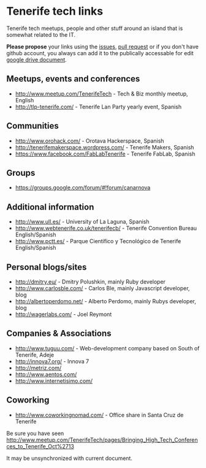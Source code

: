 Tenerife tech links
===================

Tenerife tech meetups, people and other stuff around an island that is somewhat related to the IT.

**Please propose** your links using the [issues](https://github.com/dmitry/tenerife/issues), [pull request](https://github.com/dmitry/tenerife/pulls) or if you don't have github account, you always can add it to the publically accessable for edit [google drive document](https://docs.google.com/document/d/1KDHkdGE5fQcPY0oZbvmtVaSQg-a0GbPOwrj7BULeXz8/edit?usp=sharing).


## Meetups, events and conferences

* http://www.meetup.com/TenerifeTech - Tech & Biz monthly meetup, English
* http://tlp-tenerife.com/ - Tenerife Lan Party yearly event, Spanish

## Communities

* http://www.orohack.com/ - Orotava Hackerspace, Spanish
* http://tenerifemakerspace.wordpress.com/ - Tenerife Makers, Spanish
* https://www.facebook.com/FabLabTenerife - Tenerife FabLab, Spanish

## Groups

* https://groups.google.com/forum/#!forum/canarnova

## Additional information

* http://www.ull.es/ - University of La Laguna, Spanish
* http://www.webtenerife.co.uk/tenerifecb/ - Tenerife Convention Bureau English/Spanish
* http://www.pctt.es/ - Parque Científico y Tecnológico de Tenerife English/Spanish

## Personal blogs/sites

* http://dmitry.eu/ - Dmitry Polushkin, mainly Ruby developer
* http://www.carlosble.com/ - Carlos Ble, mainly Javascript developer, blog
* http://albertoperdomo.net/ - Alberto Perdomo, mainly Rubys developer, blog
* http://wagerlabs.com/ - Joel Reymont

## Companies & Associations

* http://www.tuguu.com/ - Web-development company based on South of Tenerife, Adeje
* http://innova7.org/ - Innova 7
* http://metriz.com/
* http://www.aentos.com/
* http://www.internetisimo.com/

## Coworking

* http://www.coworkingnomad.com/ - Office share in Santa Cruz de Tenerife


Be sure you have seen http://www.meetup.com/TenerifeTech/pages/Bringing_High_Tech_Conferences_to_Tenerife_Oct%2713

It may be unsynchronized with current document.
